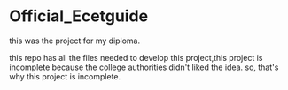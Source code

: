 # Official_Ecetguide

this was the project for my diploma.

this repo has all the files needed to develop this project,this project is incomplete because the college authorities didn't liked the idea.
so, that's why this project is incomplete.
